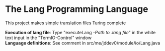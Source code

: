 # The Lang Programming Language
This project makes simple translation files Turing complete

**Execution of lang file**: Type "executeLang -*Path to .lang file*" in the white text input in the "TermIO-Control" window<br>
**Language definitions**: See comment in src/me/jddev0/module/io/Lang.java

